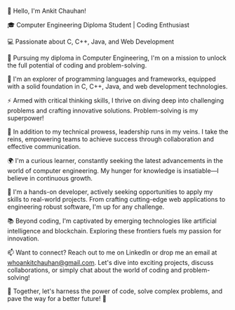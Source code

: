 👋 Hello, I'm Ankit Chauhan!

🎓 Computer Engineering Diploma Student | Coding Enthusiast

💻 Passionate about C, C++, Java, and Web Development

🌟 Pursuing my diploma in Computer Engineering, I'm on a mission to unlock the full potential of coding and problem-solving.

🔭 I'm an explorer of programming languages and frameworks, equipped with a solid foundation in C, C++, Java, and web development technologies.

⚡️ Armed with critical thinking skills, I thrive on diving deep into challenging problems and crafting innovative solutions. Problem-solving is my superpower!

🌱 In addition to my technical prowess, leadership runs in my veins. I take the reins, empowering teams to achieve success through collaboration and effective communication.

🌍 I'm a curious learner, constantly seeking the latest advancements in the world of computer engineering. My hunger for knowledge is insatiable—I believe in continuous growth.

🚀 I'm a hands-on developer, actively seeking opportunities to apply my skills to real-world projects. From crafting cutting-edge web applications to engineering robust software, I'm up for any challenge.

📚 Beyond coding, I'm captivated by emerging technologies like artificial intelligence and blockchain. Exploring these frontiers fuels my passion for innovation.

📫 Want to connect? Reach out to me on LinkedIn or drop me an email at whoankitchauhan@gmail.com. Let's dive into exciting projects, discuss collaborations, or simply chat about the world of coding and problem-solving!

🌟 Together, let's harness the power of code, solve complex problems, and pave the way for a better future! 🚀
<!---
whoankitchauhan/whoankitchauhan is a ✨ special ✨ repository because its `README.md` (this file) appears on your GitHub profile.
You can click the Preview link to take a look at your changes.
--->
